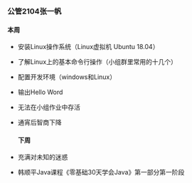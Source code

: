 ### **公管2104张一帆**

####       **本周**

- 安装Linux操作系统（Linux虚拟机 Ubuntu 18.04）

- 了解Linux上的基本命令⾏操作（小组群里常用的十几个）

- 配置开发环境（windows和Linux）

- 输出Hello Word

- 无法在小组作业中存活 

- 通宵后智商下降

  #### 下周

- 充满对未知的迷惑

- 韩顺平Java课程《零基础30天学会Java》第一部分第一阶段

